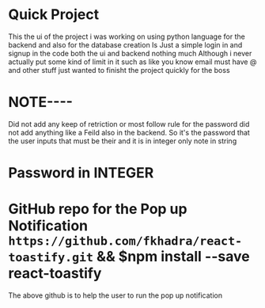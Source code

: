 # Quick Project

This the ui of the project i was working on using python language for the backend and also for the database creation
Is Just a simple login in and signup in the code both the ui and backend nothing much
Although i never actually put some kind of limit in it such as like you know email must have @ and other stuff just wanted to finisht the project quickly for the boss

# NOTE----

Did not add any keep of retriction or most follow rule for the password did not add anything like a Feild also in the backend. So it's the password that the user inputs that must be their and it is in integer only note in string

# Password in **INTEGER**

# GitHub repo for the Pop up Notification **`https://github.com/fkhadra/react-toastify.git`** && $npm install --save react-toastify

The above github is to help the user to run the pop up notification
